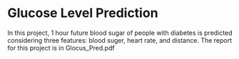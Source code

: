 # Glucose Level Prediction
In this project, 1 hour future blood sugar of people with diabetes is predicted considering three features: blood suger, heart rate, and distance. The report for this project is in Glocus_Pred.pdf
